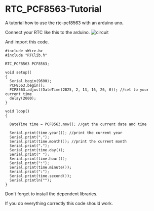 # RTC_PCF8563-Tutorial
A tutorial how to use the rtc-pcf8563 with an arduino uno.

Connect your RTC like this to the arduino.
![circuit](https://github.com/user-attachments/assets/a4107417-b71a-4cfa-9e0a-2afb7f46bf3e)

And import this code.
```
#include <Wire.h>
#include "RTClib.h"

RTC_PCF8563 PCF8563;

void setup()
{
  Serial.begin(9600);
  PCF8563.begin();
  PCF8563.adjust(DateTime(2025, 2, 13, 16, 26, 0)); //set to your current time
  delay(2000);
}

void loop()
{
  
  DateTime time = PCF8563.now(); //get the current date and time

  Serial.print(time.year()); //print the current year
  Serial.print(".");
  Serial.print(time.month()); //print the current month
  Serial.print(".");
  Serial.print(time.day());
  Serial.print(" ");
  Serial.print(time.hour());
  Serial.print(":");
  Serial.print(time.minute());
  Serial.print(":");
  Serial.print(time.second());
  Serial.println("");
}
```
Don't forget to install the dependent libraries.

If you do everything correctly this code should work.
